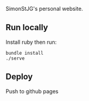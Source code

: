 SimonStJG's personal website.

## Run locally ##

Install ruby then run:
```
bundle install
./serve
```

## Deploy ##

Push to github pages

